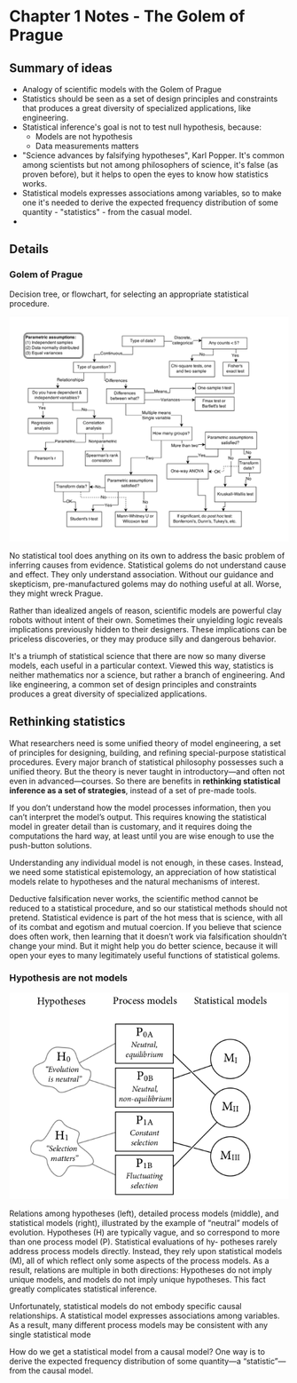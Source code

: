
# Chapter 1 Notes - The Golem of Prague

## Summary of ideas

* Analogy of scientific models with the Golem of Prague
* Statistics should be seen as a set of design principles and constraints that produces a
great diversity of specialized applications, like engineering.
* Statistical inference's goal is not to test null hypothesis, because:
    * Models are not hypothesis
    * Data measurements matters
* "Science advances by falsifying hypotheses", Karl Popper. It's common
among scientists but not among philosophers of science, it's false (as proven before),
but it helps to open the eyes to know how statistics works.
* Statistical models expresses associations among variables, so to make one it's needed to
derive the expected frequency distribution of some quantity - "statistics" - from the casual model.
*



## Details
### Golem of Prague

Decision tree, or flowchart, for selecting an appropriate statistical procedure.

![Decision Tree St Models](img/1_PragueGolem.png)


No statistical tool does anything on its own to address the basic problem
of inferring causes from evidence. Statistical golems do not understand cause and effect.
They only understand association. Without our guidance and skepticism, pre-manufactured
golems may do nothing useful at all. Worse, they might wreck Prague.

Rather than idealized angels of reason, scientific models are powerful clay
robots without intent of their own. Sometimes their unyielding logic reveals
implications previously hidden to their designers. These implications can
be priceless discoveries, or they may produce silly and dangerous behavior.

It's a triumph of statistical science that there are now so many diverse models,
each useful in a particular context. Viewed this way, statistics is neither mathematics
nor a science, but rather a branch of engineering. And like engineering, a common set of
design principles and constraints produces a great diversity of specialized applications.


## Rethinking statistics

What researchers need is some unified theory of model engineering, a set of principles for
designing, building, and refining special-purpose statistical procedures. Every major branch
of statistical philosophy possesses such a unified theory. But the theory is never taught in
introductory—and often not even in advanced—courses. So there are benefits in **rethinking
statistical inference as a set of strategies**, instead of a set of pre-made tools.

If you don’t understand how the model processes information, then you can’t interpret the
model’s output. This requires knowing the statistical model in greater detail than is
customary, and it requires doing the computations the hard way, at least until you are
 wise enough to use the push-button solutions.

Understanding any individual model is not enough,
in these cases. Instead, we need some statistical epistemology, an appreciation of how
statistical models relate to hypotheses and the natural mechanisms of interest.

Deductive falsification never works, the scientific method cannot
be reduced to a statistical procedure, and so our statistical methods should not pretend. Statistical evidence is part of the hot mess that is science, with all of its combat and egotism and
mutual coercion. If you believe that science does often work, then learning that it
doesn’t work via falsification shouldn’t change your mind. But it might help you do better
science, because it will open your eyes to many legitimately useful functions of statistical
golems.


### Hypothesis are not models

![1_2_Hypothesis](/img/1_2_Hypothesis.png)

Relations among hypotheses (left), detailed process models
(middle), and statistical models (right), illustrated by the example of “neutral” models of evolution. Hypotheses (H) are typically vague, and so correspond to more than one process model (P). Statistical evaluations of hy-
potheses rarely address process models directly. Instead, they rely upon
statistical models (M), all of which reflect only some aspects of the process
models. As a result, relations are multiple in both directions: Hypotheses
do not imply unique models, and models do not imply unique hypotheses.
This fact greatly complicates statistical inference.

Unfortunately, statistical models do not embody specific causal relationships. A
statistical model expresses associations among variables. As a result, many different process
models may be consistent with any single statistical mode

How do we get a statistical model from a causal model? One way is to derive the expected frequency distribution of some quantity—a “statistic”—from the causal model.